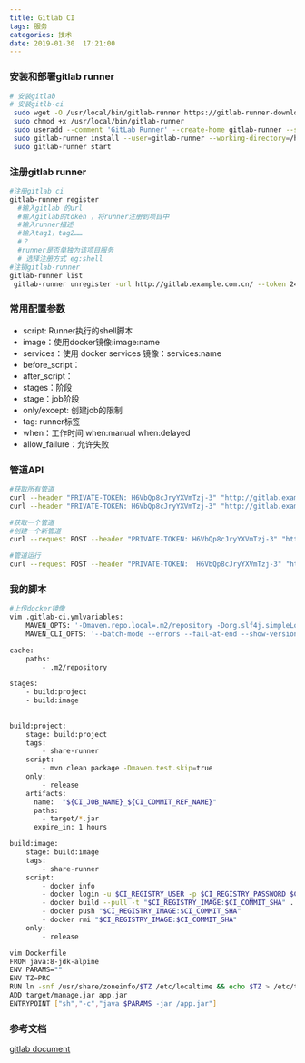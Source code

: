 ```yaml
---
title: Gitlab CI
tags: 服务
categories: 技术
date: 2019-01-30  17:21:00
---
```

### 安装和部署gitlab runner
```bash
# 安装gitlab
# 安装gitlb-ci
 sudo wget -O /usr/local/bin/gitlab-runner https://gitlab-runner-downloads.s3.amazonaws.com/latest/binaries/gitlab-runner-linux-amd64
 sudo chmod +x /usr/local/bin/gitlab-runner
 sudo useradd --comment 'GitLab Runner' --create-home gitlab-runner --shell /bin/bash
 sudo gitlab-runner install --user=gitlab-runner --working-directory=/home/gitlab-runner
 sudo gitlab-runner start
```
<!-- more -->

### 注册gitlab runner
```bash
#注册gitlab ci
gitlab-runner register
  #输入gitlab 的url
  #输入gitlab的token ，将runner注册到项目中
  #输入runner描述
  #输入tag1，tag2……
  #？
  #runner是否单独为该项目服务
  # 选择注册方式 eg:shell
#注销gitlab-runner
gitlab-runner list
 gitlab-runner unregister -url http://gitlab.example.com.cn/ --token 2418b9431538bca7db6e451a79df69
```

### 常用配置参数
* script:  Runner执行的shell脚本
* image：使用docker镜像:image:name
* services：使用 docker services 镜像：services:name
* before_script：
* after_script：
* stages：阶段
* stage：job阶段
* only/except: 创建job的限制
* tag: runner标签
* when：工作时间 when:manual  when:delayed
* allow_failure：允许失败

### 管道API
```bash
#获取所有管道
curl --header "PRIVATE-TOKEN: H6VbQp8cJryYXVmTzj-3" "http://gitlab.example.com.cn/api/v4/projects/91/pipelines" 
curl --header "PRIVATE-TOKEN: H6VbQp8cJryYXVmTzj-3" "http://gitlab.example.com.cn/api/v4/projects/91/pipelines?status=success" |python -m json.tool

#获取一个管道
#创建一个新管道
curl --request POST --header "PRIVATE-TOKEN: H6VbQp8cJryYXVmTzj-3" "http://gitlab.example.com.cn/api/v4/projects/91/pipeline?ref=master" |python -m json.tool

#管道运行
curl --request POST --header "PRIVATE-TOKEN:  H6VbQp8cJryYXVmTzj-3" "http://gitlab.example.com.cn/api/v4/projects/91/pipelines/91/retry"
```
### 我的脚本
```bash
#上传docker镜像
vim .gitlab-ci.ymlvariables:
    MAVEN_OPTS: '-Dmaven.repo.local=.m2/repository -Dorg.slf4j.simpleLogger.log.org.apache.maven.cli.transfer.Slf4jMavenTransferListener=WARN -Dorg.slf4j.simpleLogger.showDateTime=true -Djava.awt.headless=true'
    MAVEN_CLI_OPTS: '--batch-mode --errors --fail-at-end --show-version -DinstallAtEnd=true -DdeployAtEnd=true'

cache:
    paths:
        - .m2/repository

stages:
    - build:project
    - build:image
    
    
build:project:
    stage: build:project
    tags:
        - share-runner
    script:
        - mvn clean package -Dmaven.test.skip=true
    only:
        - release
    artifacts:
      name:  "${CI_JOB_NAME}_${CI_COMMIT_REF_NAME}"
      paths:
        - target/*.jar
      expire_in: 1 hours

build:image:
    stage: build:image
    tags:
        - share-runner
    script:
        - docker info
        - docker login -u $CI_REGISTRY_USER -p $CI_REGISTRY_PASSWORD $CI_REGISTRY
        - docker build --pull -t "$CI_REGISTRY_IMAGE:$CI_COMMIT_SHA" .
        - docker push "$CI_REGISTRY_IMAGE:$CI_COMMIT_SHA"
        - docker rmi "$CI_REGISTRY_IMAGE:$CI_COMMIT_SHA"
    only:
        - release

vim Dockerfile
FROM java:8-jdk-alpine
ENV PARAMS=""
ENV TZ=PRC
RUN ln -snf /usr/share/zoneinfo/$TZ /etc/localtime && echo $TZ > /etc/timezone
ADD target/manage.jar app.jar
ENTRYPOINT ["sh","-c","java $PARAMS -jar /app.jar"]


```
### 参考文档
[gitlab document ](https://docs.gitlab.com/ee/ci/quick_start/)